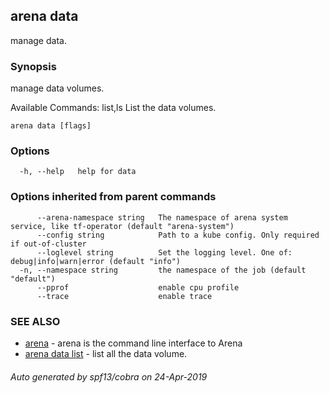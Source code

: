 ## arena data

manage data.

### Synopsis

manage data volumes.

Available Commands:
  list,ls              List the data volumes.
    

```
arena data [flags]
```

### Options

```
  -h, --help   help for data
```

### Options inherited from parent commands

```
      --arena-namespace string   The namespace of arena system service, like tf-operator (default "arena-system")
      --config string            Path to a kube config. Only required if out-of-cluster
      --loglevel string          Set the logging level. One of: debug|info|warn|error (default "info")
  -n, --namespace string         the namespace of the job (default "default")
      --pprof                    enable cpu profile
      --trace                    enable trace
```

### SEE ALSO

* [arena](arena.md)	 - arena is the command line interface to Arena
* [arena data list](arena_data_list.md)	 - list all the data volume.

###### Auto generated by spf13/cobra on 24-Apr-2019
